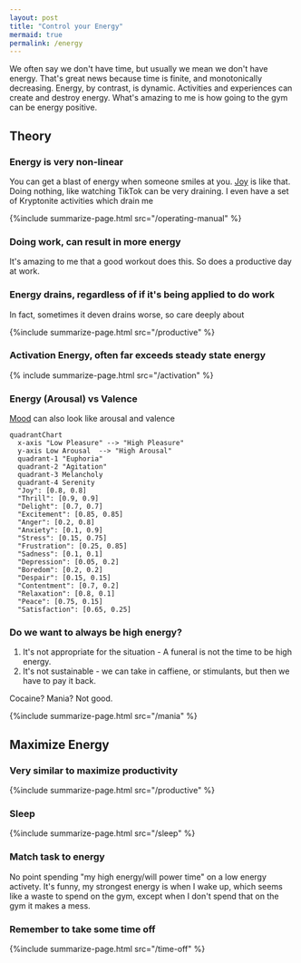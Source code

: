 ```yaml
---
layout: post
title: "Control your Energy"
mermaid: true
permalink: /energy
---
```


We often say we don't have time, but usually we mean we don't have energy. That's great news because time is finite, and monotonically decreasing. Energy, by contrast, is dynamic. Activities and experiences can create and destroy energy. What's amazing to me is how going to the gym can be energy positive.

## Theory

### Energy is very non-linear

You can get a blast of energy when someone smiles at you. [Joy](/joy) is like that. Doing nothing, like watching TikTok can be very draining. I even have a set of Kryptonite activities which drain me

{%include summarize-page.html src="/operating-manual" %}

### Doing work, can result in more energy

It's amazing to me that a good workout does this. So does a productive day at work.

### Energy drains, regardless of if it's being applied to do work

In fact, sometimes it deven drains worse, so care deeply about

{%include summarize-page.html src="/productive" %}

### Activation Energy, often far exceeds steady state energy

{% include summarize-page.html src="/activation" %}

### Energy (Arousal) vs Valence

[Mood](/mood) can also look like arousal and valence

```mermaid
quadrantChart
  x-axis "Low Pleasure" --> "High Pleasure"
  y-axis Low Arousal  --> "High Arousal"
  quadrant-1 "Euphoria"
  quadrant-2 "Agitation"
  quadrant-3 Melancholy
  quadrant-4 Serenity
  "Joy": [0.8, 0.8]
  "Thrill": [0.9, 0.9]
  "Delight": [0.7, 0.7]
  "Excitement": [0.85, 0.85]
  "Anger": [0.2, 0.8]
  "Anxiety": [0.1, 0.9]
  "Stress": [0.15, 0.75]
  "Frustration": [0.25, 0.85]
  "Sadness": [0.1, 0.1]
  "Depression": [0.05, 0.2]
  "Boredom": [0.2, 0.2]
  "Despair": [0.15, 0.15]
  "Contentment": [0.7, 0.2]
  "Relaxation": [0.8, 0.1]
  "Peace": [0.75, 0.15]
  "Satisfaction": [0.65, 0.25]
```

### Do we want to always be high energy?

1. It's not appropriate for the situation - A funeral is not the time to be high energy.
1. It's not sustainable - we can take in caffiene, or stimulants, but then we have to pay it back.

Cocaine? Mania? Not good.

{%include summarize-page.html src="/mania" %}

## Maximize Energy

### Very similar to maximize productivity

{%include summarize-page.html src="/productive" %}

### Sleep

{%include summarize-page.html src="/sleep" %}

### Match task to energy

No point spending "my high energy/will power time" on a low energy activety. It's funny, my strongest energy is when I wake up, which seems like a waste to spend on the gym, except when I don't spend that on the gym it makes a mess.

### Remember to take some time off

{%include summarize-page.html src="/time-off" %}
